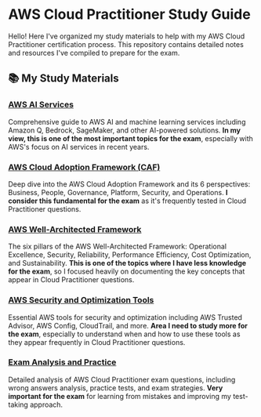 # AWS Cloud Practitioner Study Guide

Hello! Here I've organized my study materials to help with my AWS Cloud Practitioner certification process. This repository contains detailed notes and resources I've compiled to prepare for the exam.

## 📚 My Study Materials

### [AWS AI Services](./ai.md)
Comprehensive guide to AWS AI and machine learning services including Amazon Q, Bedrock, SageMaker, and other AI-powered solutions. **In my view, this is one of the most important topics for the exam**, especially with AWS's focus on AI services in recent years.

### [AWS Cloud Adoption Framework (CAF)](./caf.md)
Deep dive into the AWS Cloud Adoption Framework and its 6 perspectives: Business, People, Governance, Platform, Security, and Operations. **I consider this fundamental for the exam** as it's frequently tested in Cloud Practitioner questions.

### [AWS Well-Architected Framework](./well-architected-framework.md)
The six pillars of the AWS Well-Architected Framework: Operational Excellence, Security, Reliability, Performance Efficiency, Cost Optimization, and Sustainability. **This is one of the topics where I have less knowledge for the exam**, so I focused heavily on documenting the key concepts that appear in Cloud Practitioner questions.

### [AWS Security and Optimization Tools](./tools.md)
Essential AWS tools for security and optimization including AWS Trusted Advisor, AWS Config, CloudTrail, and more. **Area I need to study more for the exam**, especially to understand when and how to use these tools as they appear frequently in Cloud Practitioner questions.

### [Exam Analysis and Practice](./exams.md)
Detailed analysis of AWS Cloud Practitioner exam questions, including wrong answers analysis, practice tests, and exam strategies. **Very important for the exam** for learning from mistakes and improving my test-taking approach.

